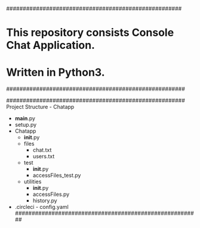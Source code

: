 #####################################################
# This repository consists Console Chat Application.
# Written in Python3.
######################################################

######################################################
Project Structure -
Chatapp
   - __main__.py
   - setup.py
   - Chatapp
        - __init__.py
        - files
            - chat.txt
            - users.txt
        - test
            - __init__.py
            - accessFiles_test.py
        - utilities
            - __init__.py
            - accessFiles.py
            - history.py
   - .circleci
         - config.yaml
########################################################